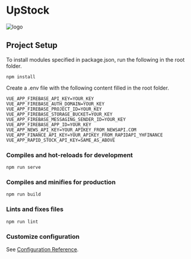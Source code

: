 # UpStock
![logo](https://user-images.githubusercontent.com/77620616/160535497-b3d104d7-99c0-41a3-83f2-c35d4f71b7cb.jpg)

## Project Setup
To install modules specified in package.json, run the following in the root folder.
```
npm install
```
Create a .env file with the following content filled in the root folder.
```
VUE_APP_FIREBASE_API_KEY=YOUR_KEY
VUE_APP_FIREBASE_AUTH_DOMAIN=YOUR_KEY
VUE_APP_FIREBASE_PROJECT_ID=YOUR_KEY
VUE_APP_FIREBASE_STORAGE_BUCKET=YOUR_KEY
VUE_APP_FIREBASE_MESSAGING_SENDER_ID=YOUR_KEY
VUE_APP_FIREBASE_APP_ID=YOUR_KEY
VUE_APP_NEWS_API_KEY=YOUR_APIKEY_FROM_NEWSAPI.COM
VUE_APP_FINANCE_API_KEY=YOUR_APIKEY_FROM_RAPIDAPI_YHFINANCE
VUE_APP_RAPID_STOCK_API_KEY=SAME_AS_ABOVE
```

### Compiles and hot-reloads for development
```
npm run serve
```

### Compiles and minifies for production
```
npm run build
```

### Lints and fixes files
```
npm run lint
```

### Customize configuration
See [Configuration Reference](https://cli.vuejs.org/config/).

